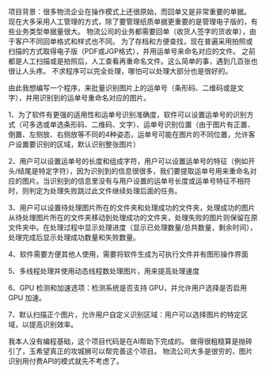 项目背景：很多物流企业在操作模式上还很原始，而回单又是非常重要的单据。
现在大多采用人工管理的方式，除了要管理纸质单据更重要的是管理电子版的，有些业务类型单据量很大。
物流公司的业务都需要回单（收货人签字的货收单），由于客户不同回单格式和样式也不同。
为了存档和方便查找，现在普遍采用拍照或扫描的方式取得电子版（PDF或JGP格式），并用运单号来命名对应的文件。
之前都是人工扫描或是拍照后，人工查看再重命名文件。这么简单的事，遇到几百张也很让人头疼。
不求程序可以完全处理，哪怕可以处理大部分也是很好的。

由此我想编写一个程序，来批量识别图片上的运单号（条形码、二维码或是文字），并用识别到的运单号重命名对应的图片。

1、为了软件有更强的适用性和运单号识别准确度，软件可以设置运单号的识别方式（可多选或单选条形码、二维码、文字）、运单号识别位置（由于图片有正置、倒置、左侧放、右侧放等不同的4种姿态，运单号可能在图片的不同位置，允许客户设置要识别的区域，默认识别整张图片）

2、用户可以设置运单号的长度和组成字符，用户可以设置运单号的特征（例如开头/结尾是特定字符），因为识别到的信息很很多，我们要提取运单号用来重命名对应的图片。当识别到的信息里没有与用户设置的运单号长度或运单号特征不相符时，则判定为处理失败跳过此文件继续处理后面的任务。

3、用户可以设置待处理图片所在的文件夹和处理成功的文件夹，处理成功的图片从待处理图片所在的文件夹移动到处理成功的文件夹，处理失败的图片则保留在原文件夹中。在处理过程中显示处理进度（显示已处理数量/总共数量，剩余时间），处理完成后显示处理成功数量和失败数量。

4、软件需要方便其他人使用，需要将软件生成为可执行文件并有图形操作界面

5、多线程处理并使用动态线程数处理图片，用来提高处理速度

6、GPU 检测和加速选项：检测系统是否支持 GPU，并允许用户选择是否启用 GPU 加速。

7、默认扫描正个图片，允许用户自定义识别区域：用户可以选择图片的特定区域，以提高识别效率。

我本人没有编程基础，这个项目代码是在AI帮助下完成的。
做得很粗糙算是抛砖引了，玉希望真正的攻城狮可以帮完善这个项目。
物流公司大多是很穷的，图片识别用付费API的模式就先不考虑了。
